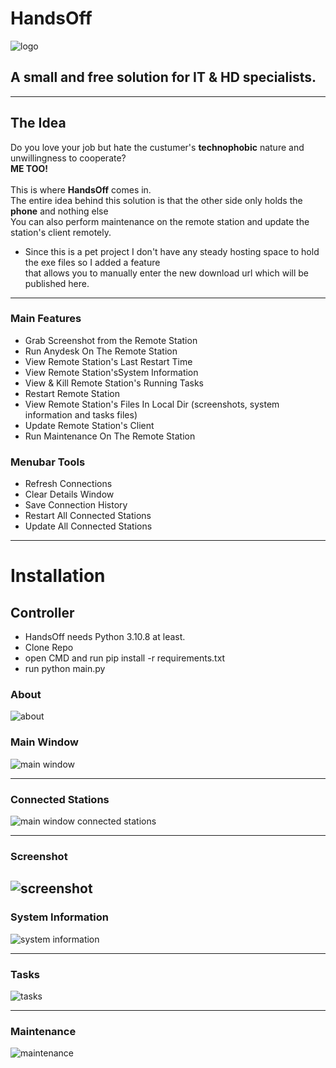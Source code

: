 # HandsOff #
![logo](https://github.com/GShwartz/HandsOff/raw/main/Images/HandsOff_resized.png)
## A small and free solution for IT & HD specialists. ##
---
## The Idea ##
Do you love your job but hate the custumer's <b>technophobic</b> nature and unwillingness to cooperate? <br />
<b>ME TOO!</b> <br /><br />
This is where <b>HandsOff</b> comes in. <br />
The entire idea behind this solution is that the other side only holds the <b>phone</b> and nothing else<br />
You can also perform maintenance on the remote station and update the station's client remotely.
* Since this is a pet project I don't have any steady hosting space to hold the exe files so I added a feature <br />
  that allows you to manually enter the new download url which will be published here. <br />

---

### Main Features ###
- Grab Screenshot from the Remote Station
- Run Anydesk On The Remote Station
- View Remote Station's Last Restart Time
- View Remote Station'sSystem Information
- View & Kill Remote Station's Running Tasks
- Restart Remote Station
- View Remote Station's Files In Local Dir (screenshots, system information and tasks files)
- Update Remote Station's Client
- Run Maintenance On The Remote Station

### Menubar Tools ###
- Refresh Connections
- Clear Details Window
- Save Connection History
- Restart All Connected Stations
- Update All Connected Stations

---
# Installation #
## Controller ##
* HandsOff needs Python 3.10.8 at least.
* Clone Repo
* open CMD and run pip install -r requirements.txt
* run python main.py


### About
![about](https://github.com/GShwartz/HandsOff/raw/main/Images/POC/about.JPG)

### Main Window
![main window](https://github.com/GShwartz/HandsOff/raw/main/Images/POC/main_window.JPG)

------
### Connected Stations
![main window connected stations](https://github.com/GShwartz/HandsOff/raw/main/Images/POC/main_window_connected.JPG)

------
### Screenshot
![screenshot](https://github.com/GShwartz/HandsOff/raw/main/Images/POC/screenshot.JPG)
------

### System Information
![system information](https://github.com/GShwartz/HandsOff/raw/main/Images/POC/sysinfo.JPG)

------
### Tasks
![tasks](https://github.com/GShwartz/HandsOff/raw/main/Images/POC/tasks.JPG)

------
### Maintenance
![maintenance](https://github.com/GShwartz/HandsOff/raw/main/Images/POC/maintenance.JPG)
